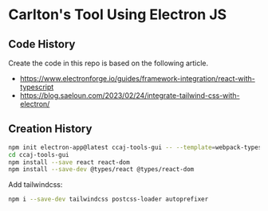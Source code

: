# Carlton's Tool Using Electron JS

## Code History

Create the code in this repo is based on the following article.

- https://www.electronforge.io/guides/framework-integration/react-with-typescript
- https://blog.saeloun.com/2023/02/24/integrate-tailwind-css-with-electron/

## Creation History

```bash
npm init electron-app@latest ccaj-tools-gui -- --template=webpack-typescript
cd ccaj-tools-gui
npm install --save react react-dom
npm install --save-dev @types/react @types/react-dom
```

Add tailwindcss:

```bash
npm i --save-dev tailwindcss postcss-loader autoprefixer
```
